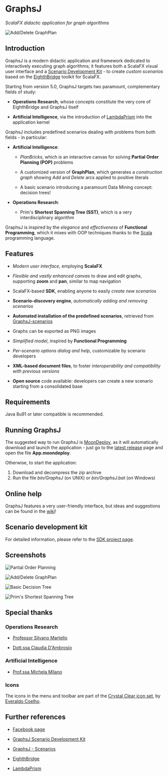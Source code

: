 # GraphsJ

*ScalaFX didactic application for graph algorithms*


![Add/Delete GraphPlan](https://github.com/giancosta86/GraphsJ-scenarios/blob/master/screenshots/AdGraphPlan.png)


## Introduction

GraphsJ is a modern didactic application and framework dedicated to interactively executing graph algorithms; it features both a ScalaFX visual user interface and a [Scenario Development Kit](https://github.com/giancosta86/GraphsJ-sdk) - to create *custom scenarios* based on the [EighthBridge](https://github.com/giancosta86/EighthBridge) toolkit for ScalaFX.

Starting from version 5.0, GraphsJ targets two paramount, complementary fields of study:

* **Operations Research**, whose concepts constitute the very core of EighthBridge and GraphsJ itself

* **Artificial Intelligence**, via the introduction of [LambdaPrism](https://github.com/giancosta86/LambdaPrism) into the application kernel


GraphsJ includes predefined scenarios dealing with problems from both fields - in particular:

* **Artificial Intelligence**:

  * *PlanBricks*, which is an interactive canvas for solving **Partial Order Planning (POP)** problems

  * A customized version of **GraphPlan**, which generates a *construction graph* showing *Add* and *Delete* arcs applied to positive literals

  * A basic scenario introducing a paramount Data Mining concept: decision trees!


* **Operations Research**:

  * Prim's **Shortest Spanning Tree (SST)**, which is a very interdisciplinary algorithm


GraphsJ is inspired by the *elegance* and *effectiveness* of **Functional Programming**, which it mixes with OOP techniques thanks to the [Scala](http://www.scala-lang.org/) programming language.


## Features

* *Modern user interface*, employing **ScalaFX**

* *Flexible and vastly enhanced canvas* to draw and edit graphs, supporting **zoom** and **pan**, similar to map navigation

* ScalaFX-based **SDK**, enabling anyone to easily *create new scenarios*

* **Scenario-discovery engine**, *automatically adding and removing scenarios*

* **Automated installation of the predefined scenarios**, retrieved from [GraphsJ-scenarios](https://github.com/giancosta86/GraphsJ-scenarios)

* Graphs can be exported as PNG images

* *Simplified model*, inspired by **Functional Programming**

* *Per-scenario options dialog and help*, customizable by scenario developers

* **XML-based document files**, to foster *interoperability and compatibility with previous versions*

* **Open source** code available: developers can create a new scenario starting from a consolidated base


## Requirements

Java 8u91 or later compatible is recommended.



## Running GraphsJ

The suggested way to run GraphsJ is [MoonDeploy](https://github.com/giancosta86/moondeploy), as it will automatically download and launch the application - just go to the [latest release](https://github.com/giancosta86/GraphsJ/releases/latest) page and open the file **App.moondeploy**.

Otherwise, to start the application:
1. Download and decompress the zip archive
2. Run the file *bin/GraphsJ* (on UNIX) or *bin/GraphsJ.bat* (on Windows)


## Online help

GraphsJ features a very user-friendly interface, but ideas and suggestions can be found in the [wiki](https://github.com/giancosta86/GraphsJ/wiki)!



## Scenario development kit

For detailed information, please refer to the [SDK project page](https://github.com/giancosta86/GraphsJ-sdk).



## Screenshots

![Partial Order Planning](https://github.com/giancosta86/GraphsJ-scenarios/blob/master/screenshots/PartialOrderPlanning.png)

![Add/Delete GraphPlan](https://github.com/giancosta86/GraphsJ-scenarios/blob/master/screenshots/AdGraphPlan.png)

![Basic Decision Tree](https://github.com/giancosta86/GraphsJ-scenarios/blob/master/screenshots/BasicDecisionTree.png)

![Prim's Shortest Spanning Tree](https://github.com/giancosta86/GraphsJ-scenarios/blob/master/screenshots/PrimSST.png)



## Special thanks

### Operations Research

* [Professor Silvano Martello](http://www.or.deis.unibo.it/staff_pages/martello/cvitae.html)

* [Dott.ssa Claudia D'Ambrosio](http://www.lix.polytechnique.fr/~dambrosio/)


### Artificial Intelligence

* [Prof.ssa Michela Milano](http://ai.unibo.it/people/MichelaMilano)


### Icons

The icons in the menu and toolbar are part of the [Crystal Clear icon set](https://commons.wikimedia.org/wiki/Crystal_Clear), by [Everaldo Coelho](https://en.wikipedia.org/wiki/Everaldo_Coelho).



## Further references

* [Facebook page](https://www.facebook.com/graphsj)

* [GraphsJ Scenario Development Kit](https://github.com/giancosta86/GraphsJ-sdk)

* [GraphsJ - Scenarios](https://github.com/giancosta86/GraphsJ-scenarios)

* [EighthBridge](https://github.com/giancosta86/EighthBridge)

* [LambdaPrism](https://github.com/giancosta86/LambdaPrism)
